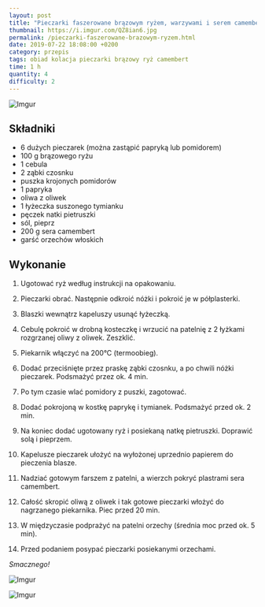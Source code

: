 ```yaml
---
layout: post
title: "Pieczarki faszerowane brązowym ryżem, warzywami i serem camembert"
thumbnail: https://i.imgur.com/QZ8ian6.jpg
permalink: /pieczarki-faszerowane-brazowym-ryzem.html
date: 2019-07-22 18:08:00 +0200
category: przepis
tags: obiad kolacja pieczarki brązowy ryż camembert
time: 1 h
quantity: 4
difficulty: 2
---
```


![Imgur](https://i.imgur.com/QZ8ian6.jpg)

## Składniki

- 6 dużych pieczarek (można zastąpić papryką lub pomidorem)
- 100 g brązowego ryżu
- 1 cebula
- 2 ząbki czosnku
- puszka krojonych pomidorów
- 1 papryka
- oliwa z oliwek
- 1 łyżeczka suszonego tymianku
- pęczek natki pietruszki
- sól, pieprz
- 200 g sera camembert
- garść orzechów włoskich

## Wykonanie

1. Ugotować ryż według instrukcji na opakowaniu.

2. Pieczarki obrać. Następnie odkroić nóżki i pokroić je w półplasterki.

3. Blaszki wewnątrz kapeluszy usunąć łyżeczką.

4. Cebulę pokroić w drobną kosteczkę i wrzucić na patelnię z 2 łyżkami rozgrzanej oliwy z oliwek. Zeszklić.

5. Piekarnik włączyć na 200°C (termoobieg).

6. Dodać przeciśnięte przez praskę ząbki czosnku, a po chwili nóżki pieczarek. Podsmażyć przez ok. 4 min.

7. Po tym czasie wlać pomidory z puszki, zagotować.

8. Dodać pokrojoną w kostkę paprykę i tymianek. Podsmażyć przed ok. 2 min.

9. Na koniec dodać ugotowany ryż i posiekaną natkę pietruszki. Doprawić solą i pieprzem.

10. Kapelusze pieczarek ułożyć na wyłożonej uprzednio papierem do pieczenia blasze.

11. Nadziać gotowym farszem z patelni, a wierzch pokryć plastrami sera camembert.

12. Całość skropić oliwą z oliwek i tak gotowe pieczarki włożyć do nagrzanego piekarnika. Piec przed 20 min.

13. W międzyczasie podprażyć na patelni orzechy (średnia moc przed ok. 5 min).

14. Przed podaniem posypać pieczarki posiekanymi orzechami.

_Smacznego!_

![Imgur](https://i.imgur.com/b4i7aqj.jpg)

![Imgur](https://i.imgur.com/RpTHwhh.jpg)
